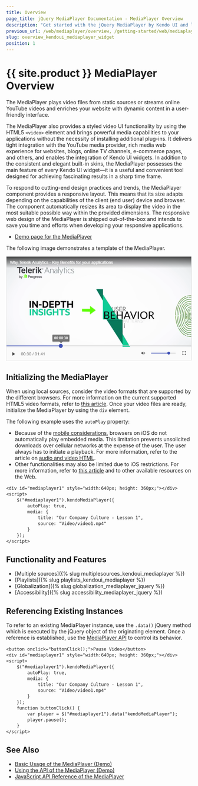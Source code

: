 ```yaml
---
title: Overview
page_title: jQuery MediaPlayer Documentation - MediaPlayer Overview
description: "Get started with the jQuery MediaPlayer by Kendo UI and learn how to create, initialize, and enable the widget."
previous_url: /web/mediaplayer/overview, /getting-started/web/mediaplayer/overview
slug: overview_kendoui_mediaplayer_widget
position: 1
---
```


# {{ site.product }} MediaPlayer Overview

The MediaPlayer plays video files from static sources or streams online YouTube videos and enriches your website with dynamic content in a user-friendly interface.

The MediaPlayer also provides a styled video UI functionality by using the HTML5 `<video>` element and brings powerful media capabilities to your applications without the necessity of installing additional plug-ins. It delivers tight integration with the YouTube media provider, rich media web experience for websites, blogs, online TV channels, e-commerce pages, and others, and enables the integration of Kendo UI widgets. In addition to the consistent and elegant built-in skins, the MediaPlayer possesses the main feature of every Kendo UI widget&mdash;it is a useful and convenient tool designed for achieving fascinating results in a sharp time frame.

To respond to cutting-end design practices and trends, the MediaPlayer component provides a responsive layout. This means that its size adapts depending on the capabilities of the client (end user) device and browser. The component automatically resizes its area to display the video in the most suitable possible way within the provided dimensions. The responsive web design of the MediaPlayer is shipped out-of-the-box and intends to save you time and efforts when developing your responsive applications.

* [Demo page for the MediaPlayer](https://demos.telerik.com/kendo-ui/mediaplayer/index)

The following image demonstrates a template of the MediaPlayer.

![Kendo UI for jQuery MediaPlayer Template](images/mediaplayer-overview1.png)

## Initializing the MediaPlayer

When using local sources, consider the video formats that are supported by the different browsers. For more information on the current supported HTML5 video formats, refer to [this article](http://www.w3schools.com/html/html5_video.asp). Once your video files are ready, initialize the MediaPlayer by using the `div` element.

The following example uses the `autoPlay` property:
* Because of the [mobile considerations](https://developers.google.com/youtube/iframe_api_reference#Mobile_considerations), browsers on iOS do not automatically play embedded media. This limitation prevents unsolicited downloads over cellular networks at the expense of the user. The user always has to initiate a playback. For more information, refer to the article on [audio and video HTML](https://developer.apple.com/library/safari/documentation/AudioVideo/Conceptual/Using_HTML5_Audio_Video/AudioandVideoTagBasics/AudioandVideoTagBasics.html).
* Other functionalities may also be limited due to iOS restrictions. For more information, refer to [this article](http://blog.millermedeiros.com/unsolved-html5-video-issues-on-ios/) and to other available resources on the Web.

```dojo
<div id="mediaplayer1" style="width:640px; height: 360px;"></div>
<script>
    $("#mediaplayer1").kendoMediaPlayer({
        autoPlay: true,
        media: {
            title: "Our Company Culture - Lesson 1",
            source: "Video/video1.mp4"
        }
    });
</script>
```

## Functionality and Features

* [Multiple sources]({% slug multiplesources_kendoui_mediaplayer %})
* [Playlists]({% slug playlists_kendoui_mediaplayer %})
* [Globalization]({% slug globalization_mediaplayer_jquery %})
* [Accessibility]({% slug accessibility_mediaplayer_jquery %})

## Referencing Existing Instances

To refer to an existing MediaPlayer instance, use the `.data()` jQuery method which is executed by the jQuery object of the originating element. Once a reference is established, use the [MediaPlayer API](/api/javascript/ui/mediaplayer#methods) to control its behavior.

```dojo
<button onclick="buttonClick();">Pause Video</button>
<div id="mediaplayer1" style="width:640px; height: 360px;"></div>
<script>
    $("#mediaplayer1").kendoMediaPlayer({
        autoPlay: true,
        media: {
            title: "Our Company Culture - Lesson 1",
            source: "Video/video1.mp4"
        }
    });
    function buttonClick() {
        var player = $("#mediaplayer1").data("kendoMediaPlayer");
        player.pause();
    }
</script>
```

## See Also

* [Basic Usage of the MediaPlayer (Demo)](https://demos.telerik.com/kendo-ui/mediaplayer/index)
* [Using the API of the MediaPlayer (Demo)](https://demos.telerik.com/kendo-ui/mediaplayer/api)
* [JavaScript API Reference of the MediaPlayer](/api/javascript/ui/mediaplayer)
